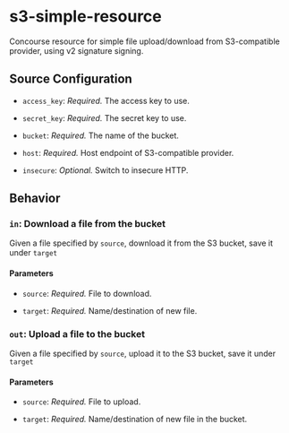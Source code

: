 # s3-simple-resource
Concourse resource for simple file upload/download from S3-compatible provider, using v2 signature signing.

## Source Configuration

* `access_key`: *Required.* The access key to use.

* `secret_key`: *Required.* The secret key to use.

* `bucket`: *Required.* The name of the bucket.

* `host`: *Required.* Host endpoint of S3-compatible provider.

* `insecure`: *Optional.* Switch to insecure HTTP.

## Behavior

### `in`: Download a file from the bucket

Given a file specified by `source`, download it from the S3 bucket, save it under `target`

#### Parameters

* `source`: *Required.* File to download.

* `target`: *Required.* Name/destination of new file.

### `out`: Upload a file to the bucket

Given a file specified by `source`, upload it to the S3 bucket, save it under `target`

#### Parameters

* `source`: *Required.* File to upload.

* `target`: *Required.* Name/destination of new file in the bucket.
